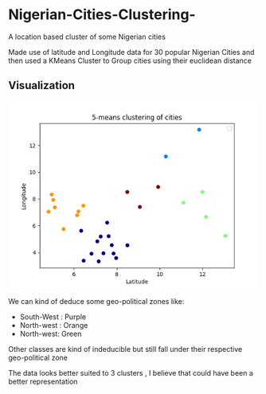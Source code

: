 # Nigerian-Cities-Clustering-
A location based  cluster of some Nigerian cities

Made use of latitude and Longitude data for 30 popular Nigerian Cities and then used a KMeans Cluster to Group cities using their euclidean distance 

## Visualization

![img](/chart.png)

We can kind of deduce some geo-political zones like:
* South-West : Purple
* North-west : Orange
* North-west: Green

Other classes are kind of indeducible but still fall under their respective geo-political zone


The data looks better suited to 3 clusters , I believe that could have been a better representation


